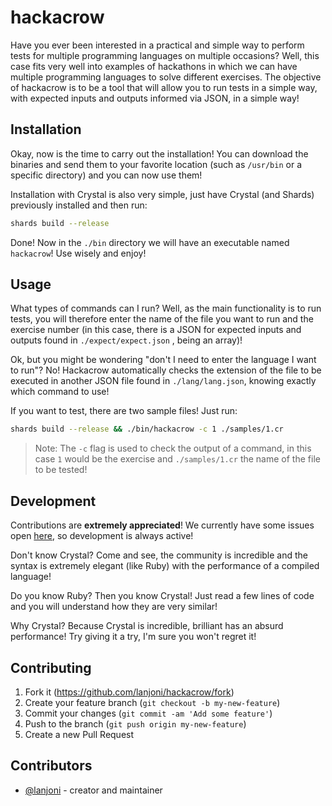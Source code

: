 # hackacrow

Have you ever been interested in a practical and simple way to perform tests for multiple programming languages on multiple occasions? Well, this case fits very well into examples of hackathons in which we can have multiple programming languages to solve different exercises. The objective of hackacrow is to be a tool that will allow you to run tests in a simple way, with expected inputs and outputs informed via JSON, in a simple way!

## Installation

Okay, now is the time to carry out the installation! You can download the binaries and send them to your favorite location (such as `/usr/bin` or a specific directory) and you can now use them!

Installation with Crystal is also very simple, just have Crystal (and Shards) previously installed and then run:
```sh
shards build --release
```

Done! Now in the `./bin` directory we will have an executable named `hackacrow`! Use wisely and enjoy!

## Usage

What types of commands can I run? Well, as the main functionality is to run tests, you will therefore enter the name of the file you want to run and the exercise number (in this case, there is a JSON for expected inputs and outputs found in `./expect/expect.json` , being an array)!

Ok, but you might be wondering "don't I need to enter the language I want to run"? No! Hackacrow automatically checks the extension of the file to be executed in another JSON file found in `./lang/lang.json`, knowing exactly which command to use!

If you want to test, there are two sample files! Just run:
```sh
shards build --release && ./bin/hackacrow -c 1 ./samples/1.cr
```
> Note: The `-c` flag is used to check the output of a command, in this case `1` would be the exercise and `./samples/1.cr` the name of the file to be tested!

## Development

Contributions are **extremely appreciated**! We currently have some issues open [here](https://github.com/lanjoni/hackacrow/issues), so development is always active!

Don't know Crystal? Come and see, the community is incredible and the syntax is extremely elegant (like Ruby) with the performance of a compiled language!

Do you know Ruby? Then you know Crystal! Just read a few lines of code and you will understand how they are very similar!

Why Crystal? Because Crystal is incredible, brilliant has an absurd performance! Try giving it a try, I'm sure you won't regret it!

## Contributing

1. Fork it (<https://github.com/lanjoni/hackacrow/fork>)
2. Create your feature branch (`git checkout -b my-new-feature`)
3. Commit your changes (`git commit -am 'Add some feature'`)
4. Push to the branch (`git push origin my-new-feature`)
5. Create a new Pull Request

## Contributors

- [@lanjoni](https://github.com/lanjoni) - creator and maintainer
